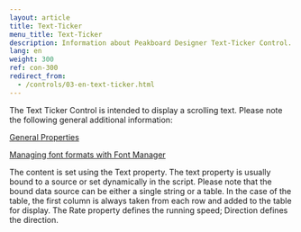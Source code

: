 ```yaml
---
layout: article
title: Text-Ticker
menu_title: Text-Ticker
description: Information about Peakboard Designer Text-Ticker Control.
lang: en
weight: 300
ref: con-300
redirect_from:
  - /controls/03-en-text-ticker.html
---
```


The Text Ticker Control is intended to display a scrolling text. Please note the following general additional information:

[General Properties](/controls/01-en-general-properties.html)

[Managing font formats with Font Manager](/misc/04-en-fonts.html)

The content is set using the Text property. The text property is usually bound to a source or set dynamically in the script. Please note that the bound data source can be either a single string or a table. In the case of the table, the first column is always taken from each row and added to the table for display.
The Rate property defines the running speed; Direction defines the direction.